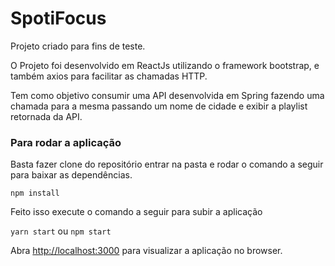 # SpotiFocus

Projeto criado para fins de teste.

O Projeto foi desenvolvido em ReactJs utilizando o framework bootstrap, e também axios para facilitar as chamadas HTTP.

Tem como objetivo consumir uma API desenvolvida em Spring fazendo uma chamada para a mesma 
passando um nome de cidade e exibir a playlist retornada da API.

### Para rodar a aplicação
Basta fazer clone do repositório entrar na pasta e rodar o comando a seguir para baixar as dependências.

`npm install` 

Feito isso execute o comando a seguir para subir a aplicação

`yarn start` ou `npm start`

Abra [http://localhost:3000](http://localhost:3000) para visualizar a aplicação no browser.




